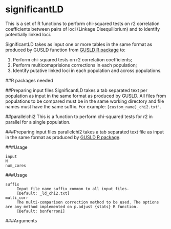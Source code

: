 # significantLD
This is a set of R functions to perform chi-squared tests on r2 correlation coefficients between pairs of loci (Linkage Disequilibrium) and to identify potentially linked loci.

SignificantLD takes as input one or more tables in the same format as produced by GUSLD function from [GUSLD R package](https://github.com/AgResearch/GUS-LD) to:
1. Perform chi-squared tests on r2 correlation coefficients;
2. Perform multicomaprisions corrections in each population;
3. Identify putative linked loci in each population and across populations.

##R packages needed

##Preparing input files
SignificantLD takes a tab separated text per population as input in the same format as produced by GUSLD. All files from populations to be compared must be in the same working directory and file names must have the same suffix. For example: `[custom_name]_chi2.txt'`. 

##parallelchi2
This is a function to perform chi-squared tests for r2 in parallel for a single population.

###Preparing input files
parallelchi2 takes a tab separated text file as input in the same format as produced by [GUSLD R package](https://github.com/AgResearch/GUS-LD).

###Usage
~~~
input
N
num_cores

~~~

###Usage
~~~
suffix
     Input file name suffix common to all input files.
     [Default: _ld_chi2.txt]
multi_corr
     The multi-comparison correction method to be used. The options are any method implemented on p.adjust {stats} R function.
     [Default: bonferroni]
~~~
###Arguments
